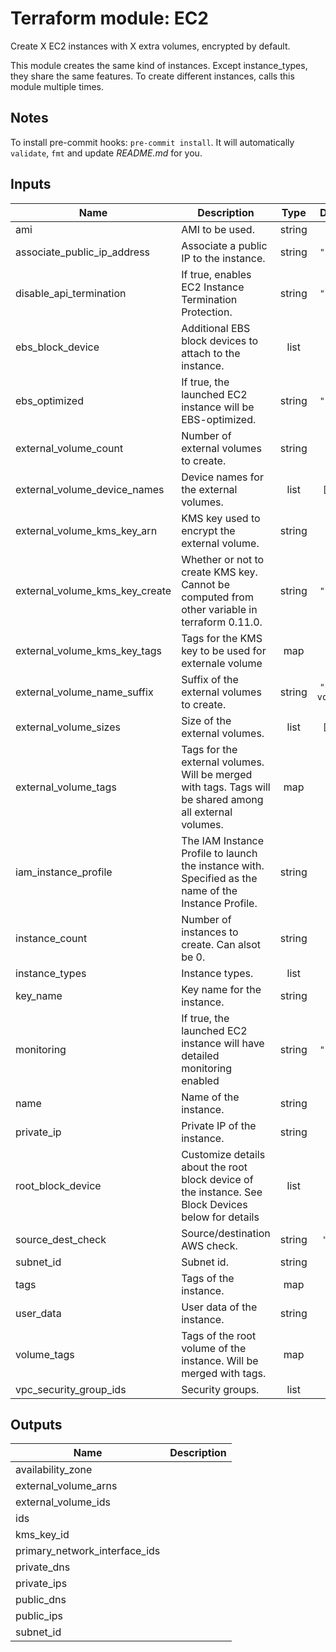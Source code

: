 # Terraform module: EC2

Create X EC2 instances with X extra volumes, encrypted by default.

This module creates the same kind of instances.
Except instance_types, they share the same features.
To create different instances, calls this module multiple times.

## Notes

To install pre-commit hooks: `pre-commit install`.
It will automatically `validate`, `fmt` and update *README.md* for you.

<!-- BEGINNING OF PRE-COMMIT-TERRAFORM DOCS HOOK -->
## Inputs

| Name | Description | Type | Default | Required |
|------|-------------|:----:|:-----:|:-----:|
| ami | AMI to be used. | string | `""` | no |
| associate\_public\_ip\_address | Associate a public IP to the instance. | string | `"false"` | no |
| disable\_api\_termination | If true, enables EC2 Instance Termination Protection. | string | `"false"` | no |
| ebs\_block\_device | Additional EBS block devices to attach to the instance. | list | `[]` | no |
| ebs\_optimized | If true, the launched EC2 instance will be EBS-optimized. | string | `"false"` | no |
| external\_volume\_count | Number of external volumes to create. | string | `"0"` | no |
| external\_volume\_device\_names | Device names for the external volumes. | list | `[ "" ]` | no |
| external\_volume\_kms\_key\_arn | KMS key used to encrypt the external volume. | string | `""` | no |
| external\_volume\_kms\_key\_create | Whether or not to create KMS key. Cannot be computed from other variable in terraform 0.11.0. | string | `"false"` | no |
| external\_volume\_kms\_key\_tags | Tags for the KMS key to be used for externale volume | map | `{}` | no |
| external\_volume\_name\_suffix | Suffix of the external volumes to create. | string | `"extra-volumes"` | no |
| external\_volume\_sizes | Size of the external volumes. | list | `[ "" ]` | no |
| external\_volume\_tags | Tags for the external volumes. Will be merged with tags. Tags will be shared among all external volumes. | map | `{}` | no |
| iam\_instance\_profile | The IAM Instance Profile to launch the instance with. Specified as the name of the Instance Profile. | string | `""` | no |
| instance\_count | Number of instances to create. Can alsot be 0. | string | `"1"` | no |
| instance\_types | Instance types. | list | n/a | yes |
| key\_name | Key name for the instance. | string | `""` | no |
| monitoring | If true, the launched EC2 instance will have detailed monitoring enabled | string | `"false"` | no |
| name | Name of the instance. | string | `""` | no |
| private\_ip | Private IP of the instance. | string | `""` | no |
| root\_block\_device | Customize details about the root block device of the instance. See Block Devices below for details | list | `[]` | no |
| source\_dest\_check | Source/destination AWS check. | string | `"true"` | no |
| subnet\_id | Subnet id. | string | `""` | no |
| tags | Tags of the instance. | map | `{}` | no |
| user\_data | User data of the instance. | string | `""` | no |
| volume\_tags | Tags of the root volume of the instance. Will be merged with tags. | map | `{}` | no |
| vpc\_security\_group\_ids | Security groups. | list | `[]` | no |

## Outputs

| Name | Description |
|------|-------------|
| availability\_zone |  |
| external\_volume\_arns |  |
| external\_volume\_ids |  |
| ids |  |
| kms\_key\_id |  |
| primary\_network\_interface\_ids |  |
| private\_dns |  |
| private\_ips |  |
| public\_dns |  |
| public\_ips |  |
| subnet\_id |  |

<!-- END OF PRE-COMMIT-TERRAFORM DOCS HOOK -->
